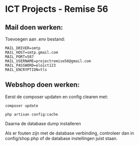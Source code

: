 # ICT Projects - Remise 56

## Mail doen werken:

Toevoegen aan .env bestand:
```
MAIL_DRIVER=smtp
MAIL_HOST=smtp.gmail.com
MAIL_PORT=587
MAIL_USERNAME=projectremise56@gmail.com
MAIL_PASSWORD=eloict123
MAIL_ENCRYPTION=tls
```
## Webshop doen werken:

Eerst de composer updaten en config clearen met:
```
composer update

php artisan config:cache
```
Daarna de database dump installeren

Als er fouten zijn met de database verbinding, controleer dan in config/shop.php of de database instellingen juist staan.
